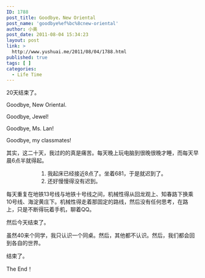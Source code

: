 ```yaml
---
ID: 1788
post_title: Goodbye，New Oriental
post_name: 'goodbye%ef%bc%8cnew-oriental'
author: 小奥
post_date: 2011-08-04 15:34:23
layout: post
link: >
  http://www.yushuai.me/2011/08/04/1788.html
published: true
tags: [ ]
categories:
  - Life Time
---
```

<p>20天结束了。
</p><p>Goodbye, New Oriental.
</p><p>Goodbye, Jewel!
</p><p>Goodbye, Ms. Lan!
</p><p>Goodbye, my classmates!
</p><p>其实，这二十天，我过的的真是痛苦。每天晚上玩电脑到很晚很晚才睡，而每天早晨6点半就得起。
</p><ol style="margin-left: 63pt"><li>我起床已经接近8点了。坐着681，于是就迟到了。
</li><li>还好慢慢得没有迟到。
</li></ol><p>每天重复在地铁13号线与地铁十号线之间，机械性得从回龙观上、知春路下换乘10号线、海淀黄庄下。机械性得走着那固定的路线，然后没有任何思考，在路上，只是不断得玩着手机，聊着QQ。
</p><p>        然后今天结束了。
</p><p>       虽然40来个同学，我只认识一个同桌。然后，其他都不认识。然后，我们都会回到各自的世界。
</p><p>结束了。
</p><p>The End！</p>